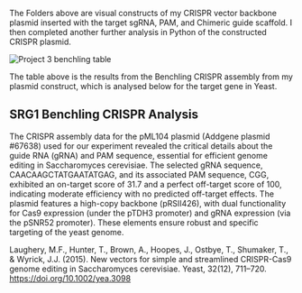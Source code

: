 The Folders above are visual constructs of my CRISPR vector backbone plasmid inserted with the target sgRNA, PAM, and Chimeric guide scaffold. I then completed another further analysis in Python of the constructed CRISPR plasmid.

![Project 3 benchling table](https://github.com/user-attachments/assets/db37f8a9-87bd-4e3d-a81b-072e12e20047)

The table above is the results from the Benchling CRISPR assembly from my plasmid construct, which is analysed below for the target gene in Yeast.

## SRG1 Benchling CRISPR Analysis 

The CRISPR assembly data for the pML104 plasmid (Addgene plasmid #67638) used for our experiment revealed the critical details about the guide RNA (gRNA) and PAM sequence, essential for efficient genome editing in Saccharomyces cerevisiae. The selected gRNA sequence, CAACAAGCTATGAATATGAG, and its associated PAM sequence, CGG, exhibited an on-target score of 31.7 and a perfect off-target score of 100, indicating moderate efficiency with no predicted off-target effects. The plasmid features a high-copy backbone (pRSII426), with dual functionality for Cas9 expression (under the pTDH3 promoter) and gRNA expression (via the pSNR52 promoter). These elements ensure robust and specific targeting of the yeast genome. 

Laughery, M.F., Hunter, T., Brown, A., Hoopes, J., Ostbye, T., Shumaker, T., & Wyrick, J.J. (2015). New vectors for simple and streamlined CRISPR-Cas9 genome editing in Saccharomyces cerevisiae. Yeast, 32(12), 711–720. https://doi.org/10.1002/yea.3098
